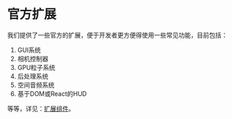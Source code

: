 # 官方扩展

我们提供了一些官方的扩展，便于开发者更方便得使用一些常见功能，目前包括：

1. GUI系统
2. 相机控制器
3. GPU粒子系统
4. 后处理系统
5. 空间音频系统
6. 基于DOM或React的HUD

等等，详见：[扩展组件](../../extension/common-extensions)。